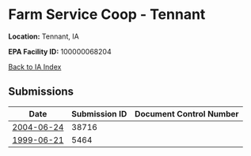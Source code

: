 # Farm Service Coop - Tennant

**Location:** Tennant, IA

**EPA Facility ID:** 100000068204

[Back to IA Index](../../index.md)

## Submissions

| Date | Submission ID | Document Control Number |
|------|--------------|-------------------------|
| [2004-06-24](submissions/38716.md) | 38716 |  |
| [1999-06-21](submissions/5464.md) | 5464 |  |
